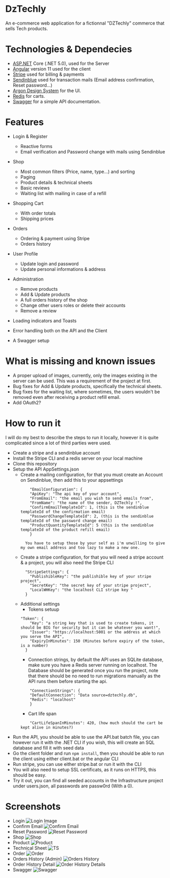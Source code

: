 # DzTechly
An e-commerce web application for a fictionnal "DZTechly" commerce that sells Tech products.

# Technologies & Dependecies
* [ASP.NET](https://dotnet.microsoft.com/apps/aspnet) Core (.NET 5.0), used for the Server
* [Angular](https://angular.io/) version 11 used for the client
* [Stripe](https://stripe.com/) used for billing & payments
* [Sendinblue](https://www.sendinblue.com/) used for transaction mails (Email address confirmation, Reset password...)
* [Argon Design System](https://demos.creative-tim.com/argon-design-system-angular/#/home) for the UI.
* [Redis](https://redis.io/) for carts.
* [Swagger](https://swagger.io/) for a simple API documentation.

# Features
* Login & Register 
  * Reactive forms
  * Email verification and Password change with mails using Sendinblue

* Shop 
  * Most common filters (Price, name, type...) and sorting
  * Paging
  * Product details & technical sheets
  * Basic reviews
  * Waiting list with mailing in case of a refill
  
* Shopping Cart 
  * With order totals
  * Shipping prices

* Orders
  * Ordering & payment using Stripe
  * Orders history
  
* User Profile
  * Update login and password
  * Update personal informations & address
 
* Administration 
  * Remove products
  * Add & Update products 
  * A full orders history of the shop
  * Change other users roles or delete their accounts
  * Remove a review

* Loading indicators and Toasts 
  
* Error handling both on the API and the Client
  
* A Swagger setup
  
# What is missing and known issues

* A proper upload of images, currently, only the images existing in the server can be used. This was a requirement of the project at first.
* Bug fixes for Add & Update products, specifically the technical sheets.
* Bug fixes for the waiting list, where sometimes, the users wouldn't be removed even after receiving a product refill email.
* Add OAuth2?

# How to run it
I will do my best to describe the steps to run it locally, however it is quite complicated since a lot of third parties were used.

* Create a stripe and a sendinblue account
* Install the Stripe CLI and a redis server on your local machine
* Clone this repository
* Setup the API AppSettings.json
  * Create a mailing configuration, for that you must create an Account on Sendinblue, then add this to your appsettings
    ```
        "EmailConfiguration": {
        "ApiKey": "The api key of your account",
        "FromEmail": "the email you wish to send emails from",
        "FromName": "the name of the sender, DZTechly !",
        "ConfirmEmailTemplateId": 1, (this is the sendinblue templateId of the confirmation email)
        "PasswordChangeTemplateId": 2, (this is the sendinblue templateId of the password change email)
        "ProductQuantityTemplateId": 5 (this is the sendinblue templateId of the product refill email)
        }
      
      You have to setup those by your self as i'm unwilling to give my own email address and too lazy to make a new one.
    ```
  * Create a stripe configuration, for that you will need a stripe account & a project, you will also need the Stripe CLI
    ```
      "StripeSettings": {
        "PublishibleKey": "the publishible key of your stripe project",
        "SecretKey": "the secret key of your stripe project",
        "LocalWHKey": "the localhost CLI stripe key "
      }
    ```
  * Additional settings
    * Tokens setuup
    ```
    "Token": {
        "Key": "a string key that is used to create tokens, it should be BIG for security but it can be whatever you want!",
        "Issuer": "https://localhost:5001 or the address at which you serve the API",
        "ExpiryInMinutes": 150 (Minutes before expiry of the token, is a number)
      }
    ```
    * Connection strings, by default the API uses an SQLite database, make sure you have a Redis server running on localhost. The Database should be generated once you run the project, note that there should be no need to run migrations manually as the API runs them before starting the api.
    ```
        "ConnectionStrings": {
        "DefaultConnection": "Data source=dztechly.db",
        "Redis": "localhost"
        }
    ```
    * Cart life span
    ```
        "CartLifeSpanInMinutes": 420, (how much should the cart be kept alive in minutes?)
    ```
* Run the API, you should be able to use the API.bat batch file, you can however run it with the .NET CLI if you wish, this will create an SQL database and fill it with seed data
* Go the client folder and run `npm install`, then you should be able to run the client using either client.bat or the angular CLI
* Run stripe, you can use either stripe.bat or run it with the CLI
* You will also need to setup SSL certificats, as it runs on HTTPS, this should be easy.
* Try it out, you can find all seeded accounts in the Infrastructure project under users.json, all passwords are passw0rd (With a 0).
# Screenshots
* Login
![Login Image](https://github.com/ZakariaDjebbes/DzTechly/blob/master/Screenshots/Login.png)
* Confirm Email
![Confirm Email](https://github.com/ZakariaDjebbes/DzTechly/blob/master/Screenshots/Confirm%20Mail.png)
* Reset Password
![Reset Password](https://github.com/ZakariaDjebbes/DzTechly/blob/master/Screenshots/Reset%20Password.png)
* Shop
![Shop](https://github.com/ZakariaDjebbes/DzTechly/blob/master/Screenshots/Shop.png)
* Product
![Product](https://github.com/ZakariaDjebbes/DzTechly/blob/master/Screenshots/Product.png)
* Technical Sheet
![TS](https://github.com/ZakariaDjebbes/DzTechly/blob/master/Screenshots/TechnicalSheet.png)
* Order
![Order](https://github.com/ZakariaDjebbes/DzTechly/blob/master/Screenshots/Order.png)
* Orders History (Admin)
![Orders History](https://github.com/ZakariaDjebbes/DzTechly/blob/master/Screenshots/OrdersHistory.png)
* Order History Detail
![Order History Details](https://github.com/ZakariaDjebbes/DzTechly/blob/master/Screenshots/Order-History-Details.png)
* Swagger
![Swagger](https://github.com/ZakariaDjebbes/DzTechly/blob/master/Screenshots/Swagger.png)
